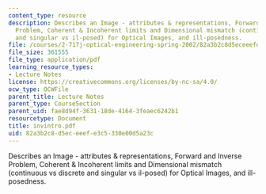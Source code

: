 ```yaml
---
content_type: resource
description: Describes an Image - attributes & representations, Forward and Inverse
  Problem, Coherent & Incoherent limits and Dimensional mismatch (continuous vs discrete
  and singular vs il-posed) for Optical Images, and ill-posedness.
file: /courses/2-717j-optical-engineering-spring-2002/82a3b2c8d5eceeefe3c5330e00d5a23c_invintro.pdf
file_size: 361555
file_type: application/pdf
learning_resource_types:
- Lecture Notes
license: https://creativecommons.org/licenses/by-nc-sa/4.0/
ocw_type: OCWFile
parent_title: Lecture Notes
parent_type: CourseSection
parent_uid: fae8d94f-3631-18de-4164-3feaec6242b1
resourcetype: Document
title: invintro.pdf
uid: 82a3b2c8-d5ec-eeef-e3c5-330e00d5a23c
---
```

Describes an Image - attributes & representations, Forward and Inverse Problem, Coherent & Incoherent limits and Dimensional mismatch (continuous vs discrete and singular vs il-posed) for Optical Images, and ill-posedness.